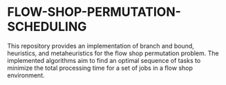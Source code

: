# FLOW-SHOP-PERMUTATION-SCHEDULING
<p>This repository provides an implementation of branch and bound, heuristics, and metaheuristics for the flow shop permutation problem. The implemented algorithms aim to find an optimal sequence of tasks to minimize the total processing time for a set of jobs in a flow shop environment.</p>
